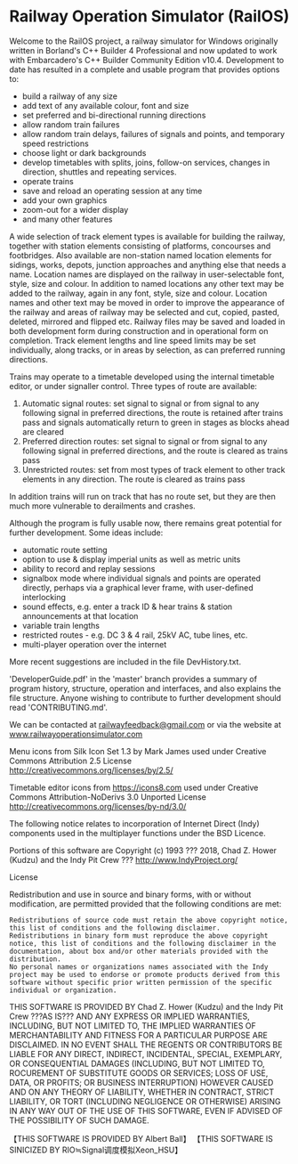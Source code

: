 # Railway Operation Simulator (RailOS)

Welcome to the RailOS project, a railway simulator for Windows originally written in Borland's C++ Builder 4 Professional and now updated to work with Embarcadero's C++ Builder Community Edition v10.4.  Development to date has resulted in a complete and usable program that provides options to:

- build a railway of any size
- add text of any available colour, font and size
- set preferred and bi-directional running directions
- allow random train failures
- allow random train delays, failures of signals and points, and temporary speed restrictions
- choose light or dark backgrounds
- develop timetables with splits, joins, follow-on services, changes in direction, shuttles and repeating services.
- operate trains
- save and reload an operating session at any time
- add your own graphics
- zoom-out for a wider display
- and many other features

A wide selection of track element types is available for building the railway, together with station elements consisting of platforms, concourses and footbridges.  Also available are non-station named location elements for sidings, works, depots, junction approaches and anything else that needs a name.  Location names are displayed on the railway in user-selectable font, style, size and colour.  In addition to named locations any other text may be added to the railway, again in any font, style, size and colour.  Location names and other text may be moved in order to improve the appearance of the railway and areas of railway may be selected and cut, copied, pasted, deleted, mirrored and flipped etc.  Railway files may be saved and loaded in both development form during construction and in operational form on completion.  Track element lengths and line speed limits may be set individually, along tracks, or in areas by selection, as can preferred running directions.

Trains may operate to a timetable developed using the internal timetable editor, or under signaller control.  Three types of route are available:

1. Automatic signal routes:  set signal to signal or from signal to any following signal in preferred directions, the route is retained after trains pass and signals automatically return to green in stages as blocks ahead are cleared
2. Preferred direction routes:  set signal to signal or from signal to any following signal in preferred directions, and the route is cleared as trains pass
3. Unrestricted routes:  set from most types of track element to other track elements in any direction.  The route is cleared as trains pass

In addition trains will run on track that has no route set, but they are then much more vulnerable to derailments and crashes.

Although the program is fully usable now, there remains great potential for further development.  Some ideas include:

- automatic route setting
- option to use & display imperial units as well as metric units
- ability to record and replay sessions
- signalbox mode where individual signals and points are operated directly, perhaps via a graphical lever frame, with user-defined interlocking
- sound effects, e.g. enter a track ID & hear trains & station announcements at that location
- variable train lengths
- restricted routes - e.g. DC 3 & 4 rail, 25kV AC, tube lines, etc.
- multi-player operation over the internet

More recent suggestions are included in the file DevHistory.txt.

'DeveloperGuide.pdf' in the 'master' branch provides a summary of program history, structure, operation and interfaces, and also explains the file structure.  Anyone wishing to contribute to further development should read 'CONTRIBUTING.md'.

We can be contacted at railwayfeedback@gmail.com or via the website at www.railwayoperationsimulator.com

Menu icons from Silk Icon Set 1.3 by Mark James used under Creative Commons Attribution 2.5 License http://creativecommons.org/licenses/by/2.5/

Timetable editor icons from https://icons8.com used under Creative Commons Attribution-NoDerivs 3.0 Unported License http://creativecommons.org/licenses/by-nd/3.0/

The following notice relates to incorporation of Internet Direct (Indy) components used in the multiplayer functions under the BSD Licence.

Portions of this software are Copyright (c) 1993 ??? 2018, Chad Z. Hower (Kudzu) and the Indy Pit Crew ??? http://www.IndyProject.org/

License

Redistribution and use in source and binary forms, with or without modification, are permitted provided that the following conditions are met:

    Redistributions of source code must retain the above copyright notice, this list of conditions and the following disclaimer.
    Redistributions in binary form must reproduce the above copyright notice, this list of conditions and the following disclaimer in the documentation, about box and/or other materials provided with the distribution.
    No personal names or organizations names associated with the Indy project may be used to endorse or promote products derived from this software without specific prior written permission of the specific individual or organization.

THIS SOFTWARE IS PROVIDED BY Chad Z. Hower (Kudzu) and the Indy Pit Crew ???AS IS??? AND ANY EXPRESS OR IMPLIED WARRANTIES, INCLUDING, BUT NOT LIMITED TO, THE IMPLIED WARRANTIES OF MERCHANTABILITY AND FITNESS FOR A PARTICULAR PURPOSE ARE DISCLAIMED. IN NO EVENT SHALL THE REGENTS OR CONTRIBUTORS BE LIABLE FOR ANY DIRECT, INDIRECT, INCIDENTAL, SPECIAL, EXEMPLARY, OR CONSEQUENTIAL DAMAGES (INCLUDING, BUT NOT LIMITED TO,  ROCUREMENT OF SUBSTITUTE GOODS OR SERVICES; LOSS OF USE, DATA, OR PROFITS; OR BUSINESS INTERRUPTION) HOWEVER CAUSED AND ON ANY THEORY OF LIABILITY, WHETHER IN CONTRACT, STRICT LIABILITY, OR TORT (INCLUDING NEGLIGENCE OR OTHERWISE) ARISING IN ANY WAY OUT OF THE USE OF THIS SOFTWARE, EVEN IF ADVISED OF THE POSSIBILITY OF SUCH DAMAGE.



【THIS SOFTWARE IS PROVIDED  BY Albert Ball】
【THIS SOFTWARE IS SINICIZED BY RIO≒Signal调度模拟Xeon_HSU】
